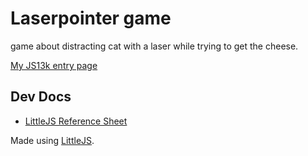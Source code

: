 # Laserpointer game

game about distracting cat with a laser while trying to get the cheese.

[My JS13k entry page](https://js13kgames.com/games/laserpointer)

## Dev Docs
- [LittleJS Reference Sheet](https://github.com/KilledByAPixel/LittleJS/blob/main/reference.md)

Made using [LittleJS](https://github.com/KilledByAPixel/LittleJS?tab=readme-ov-file).
